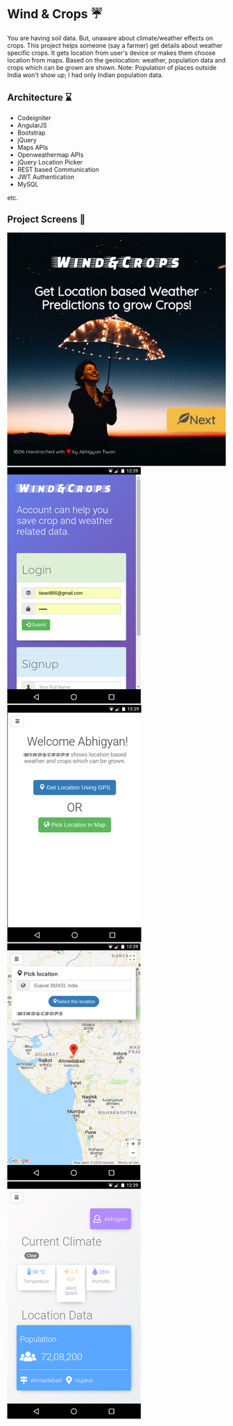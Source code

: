 # Wind & Crops :umbrella:

You are having soil data. But, unaware about climate/weather effects on crops. This project helps someone (say a farmer) get details about weather specific crops. It gets location from user's device or makes them choose location from maps. Based on the geolocation: weather, population data and crops which can be grown are shown. Note: Population of places outside India won't show up; I had only Indian population data.

## Architecture :hourglass:

* Codeigniter
* AngularJS
* Bootstrap
* jQuery
* Maps APIs
* Openweathermap APIs
* jQuery Location Picker
* REST based Communication
* JWT Authentication
* MySQL

etc.

## Project Screens :crystal_ball:

![Porject Screenshot](https://github.com/abhigyantiwari/windandcrops/blob/master/screens/one.png)
![Porject Screenshot](https://github.com/abhigyantiwari/windandcrops/blob/master/screens/two.png)
![Porject Screenshot](https://github.com/abhigyantiwari/windandcrops/blob/master/screens/three.png)
![Porject Screenshot](https://github.com/abhigyantiwari/windandcrops/blob/master/screens/four.png)
![Porject Screenshot](https://github.com/abhigyantiwari/windandcrops/blob/master/screens/six.png)


